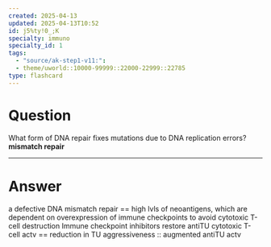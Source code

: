 ```yaml
---
created: 2025-04-13
updated: 2025-04-13T10:52
id: j5%ty!0_;K
specialty: immuno
specialty_id: 1
tags:
  - "source/ak-step1-v11:": 
  - theme/uworld::10000-99999::22000-22999::22785
type: flashcard
---
```


# Question
What form of DNA repair fixes mutations due to DNA replication errors?   **mismatch repair**

---

# Answer
a defective DNA mismatch repair == high lvls of neoantigens, which are dependent on overexpression of immune checkpoints to avoid cytotoxic T-cell destruction  Immune checkpoint inhibitors restore antiTU cytotoxic T-cell actv == reduction in TU aggressiveness :: augmented antiTU actv